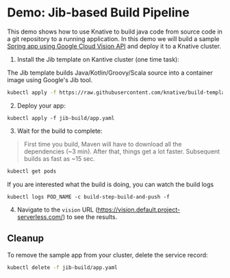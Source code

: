 # Demo: Jib-based Build Pipeline


This demo shows how to use Knative to build java code from source code in a git repository to a
running application. In this demo we will build a sample [Spring app using Google Cloud Vision API](https://github.com/mchmarny/spring-cloud-gcp/tree/master/spring-cloud-gcp-samples/spring-cloud-gcp-vision-api-sample)
and deploy it to a Knative cluster.

1. Install the Jib template on Kantive cluster (one time task):

The Jib template builds Java/Kotlin/Groovy/Scala source into a container image using Google's Jib tool.

```bash
kubectl apply -f https://raw.githubusercontent.com/knative/build-templates/master/jib/jib-maven.yaml
```

2. Deploy your app:


```shell
kubectl apply -f jib-build/app.yaml
```

3. Wait for the build to complete:

> First time you build, Maven will have to download all the dependencies (~3 min). After that, things get a lot faster. Subsequent builds as fast as ~15 sec.

```bash
kubectl get pods
```

If you are interested what the build is doing, you can watch the build logs

```shell
kubectl logs POD_NAME -c build-step-build-and-push -f
```


4. Navigate to the `vision` URL (https://vision.default.project-serverless.com/) to see the results.


## Cleanup

To remove the sample app from your cluster, delete the service record:

```bash
kubectl delete -f jib-build/app.yaml
```
